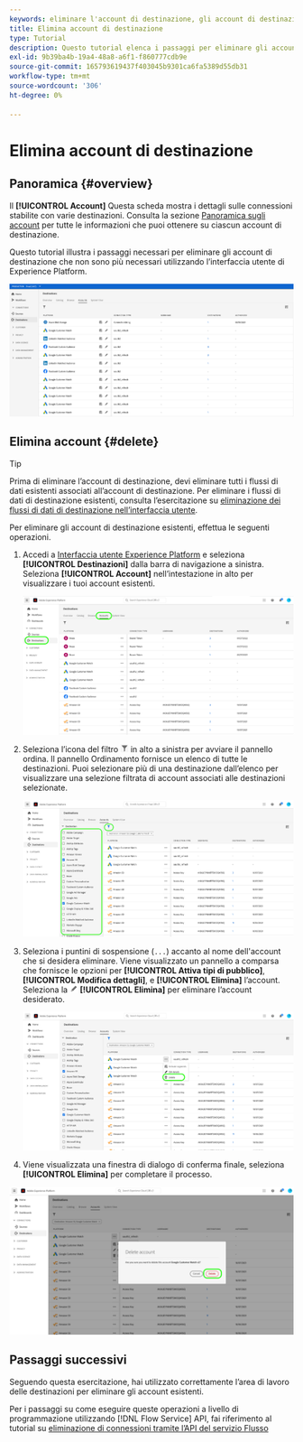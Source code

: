 ```yaml
---
keywords: eliminare l'account di destinazione, gli account di destinazione, come eliminare gli account
title: Elimina account di destinazione
type: Tutorial
description: Questo tutorial elenca i passaggi per eliminare gli account di destinazione nell’interfaccia utente di Adobe Experience Platform
exl-id: 9b39ba4b-19a4-48a8-a6f1-f860777cdb9e
source-git-commit: 165793619437f403045b9301ca6fa5389d55db31
workflow-type: tm+mt
source-wordcount: '306'
ht-degree: 0%

---
```


# Elimina account di destinazione

## Panoramica {#overview}

Il **[!UICONTROL Account]** Questa scheda mostra i dettagli sulle connessioni stabilite con varie destinazioni. Consulta la sezione [Panoramica sugli account](../ui/destinations-workspace.md#accounts) per tutte le informazioni che puoi ottenere su ciascun account di destinazione.

Questo tutorial illustra i passaggi necessari per eliminare gli account di destinazione che non sono più necessari utilizzando l’interfaccia utente di Experience Platform.

![Scheda Account](../assets/ui/update-accounts/destination-accounts.png)

## Elimina account {#delete}

>[!TIP]
>
>Prima di eliminare l’account di destinazione, devi eliminare tutti i flussi di dati esistenti associati all’account di destinazione. Per eliminare i flussi di dati di destinazione esistenti, consulta l’esercitazione su [eliminazione dei flussi di dati di destinazione nell’interfaccia utente](./delete-destinations.md).

Per eliminare gli account di destinazione esistenti, effettua le seguenti operazioni.

1. Accedi a [Interfaccia utente Experience Platform](https://platform.adobe.com/) e seleziona **[!UICONTROL Destinazioni]** dalla barra di navigazione a sinistra. Seleziona **[!UICONTROL Account]** nell’intestazione in alto per visualizzare i tuoi account esistenti.

   ![Scheda Account](../assets/ui/delete-accounts/accounts-tab.png)

2. Seleziona l’icona del filtro ![Icona filtro](../assets/ui/update-accounts/filter.png) in alto a sinistra per avviare il pannello ordina. Il pannello Ordinamento fornisce un elenco di tutte le destinazioni. Puoi selezionare più di una destinazione dall’elenco per visualizzare una selezione filtrata di account associati alle destinazioni selezionate.

   ![Filtra destinazioni](../assets/ui/delete-accounts/filter-accounts.png)

3. Seleziona i puntini di sospensione (`...`) accanto al nome dell&#39;account che si desidera eliminare. Viene visualizzato un pannello a comparsa che fornisce le opzioni per **[!UICONTROL Attiva tipi di pubblico]**, **[!UICONTROL Modifica dettagli]**, e **[!UICONTROL Elimina]** l’account. Seleziona la ![Pulsante Elimina](../assets/ui/workspace/pencil-icon.png) **[!UICONTROL Elimina]** per eliminare l’account desiderato.

   ![Elimina account di destinazione](../assets/ui/delete-accounts/delete-accounts.png)

4. Viene visualizzata una finestra di dialogo di conferma finale, seleziona **[!UICONTROL Elimina]** per completare il processo.

![Conferma eliminazione account](../assets/ui/delete-accounts/confirm-account-deletion.png)

## Passaggi successivi

Seguendo questa esercitazione, hai utilizzato correttamente l’area di lavoro delle destinazioni per eliminare gli account esistenti.

Per i passaggi su come eseguire queste operazioni a livello di programmazione utilizzando [!DNL Flow Service] API, fai riferimento al tutorial su [eliminazione di connessioni tramite l’API del servizio Flusso](../api/delete-destination-account.md)
